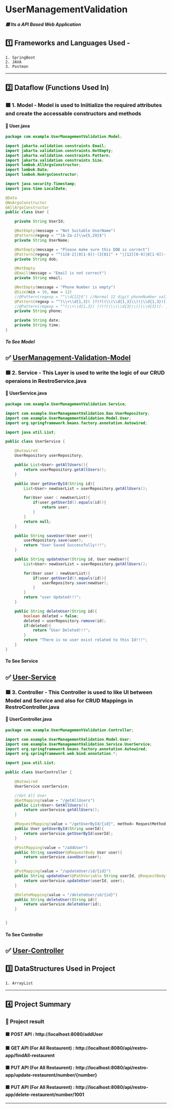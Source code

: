 # UserManagementValidation

##### :green_square: Its a API Based Web Application
## :one: Frameworks and Languages Used -
    1. SpringBoot
    2. JAVA
    3. Postman
-----------------------------------------------------------------------------------------------------------------------------------------------------------------------
## :two: Dataflow (Functions Used In)
### :green_square: 1. Model - Model is used to Iniitialize the required attributes and create the accessable constructors and methods
#### :large_orange_diamond: User.java
```java
package com.example.UserManagementValidation.Model;

import jakarta.validation.constraints.Email;
import jakarta.validation.constraints.NotEmpty;
import jakarta.validation.constraints.Pattern;
import jakarta.validation.constraints.Size;
import lombok.AllArgsConstructor;
import lombok.Data;
import lombok.NoArgsConstructor;

import java.security.Timestamp;
import java.time.LocalDate;

@Data
@NoArgsConstructor
@AllArgsConstructor
public class User {

    private String UserId;

    @NotEmpty(message = "Not Suitable UserName")
    @Pattern(regexp = "^[A-Za-z]\\w{5,29}$")
    private String UserName;

    @NotEmpty(message = "Please make sure this DOB is correct")
    @Pattern(regexp = "^(1[0-2]|0[1-9])-(3[01]" + "|[12][0-9]|0[1-9])-[0-9]{4}$")
    private String dob;

    @NotEmpty
    @Email(message = "Email is not correct")
    private String email;

    @NotEmpty(message = "Phone Number is empty")
    @Size(min = 10, max = 12)
    //@Pattern(regexp = "^\\d{12}$") //Normal 12 digit phoneNumber validation regex
    @Pattern(regexp = "^(\\+\\d{1,3}( )?)?((\\(\\d{1,3}\\))|\\d{1,3})[- .]?\\d{4,5}[- .]?\\d{5}$") //International PhoneNumber
    //@Pattern(regexp = "^(\\+\\d{1,3}( )?)?((\\(\\d{3}\\))|\\d{3})[- .]?\\d{3}[- .]?\\d{4}$") //some Country PhoneNumber
    private String phone;

    private String date;
    private String time;
}
```

##### To See Model
:white_check_mark: [UserManagement-Validation-Model](https://github.com/harshsikarwar20/UserManagementValidation/tree/master/src/main/java/com/example/UserManagementValidation/Model)
-----------------------------------------------------------------------------------------------------------------------------------------------------------------------

### :green_square: 2. Service - This Layer is used to write the logic of our CRUD operaions in RestroService.java
#### :large_orange_diamond: UserService.java
```java
package com.example.UserManagementValidation.Service;

import com.example.UserManagementValidation.Dao.UserRepository;
import com.example.UserManagementValidation.Model.User;
import org.springframework.beans.factory.annotation.Autowired;

import java.util.List;

public class UserService {

    @Autowired
    UserRepository userRepository;

    public List<User> getAllUsers(){
        return userRepository.getAllUsers();
    }

    public User getUserById(String id){
        List<User> newUserList = userRepository.getAllUsers();

        for(User user : newUserList){
            if(user.getUserId().equals(id)){
                return user;
            }
        }
        return null;
    }

    public String saveUser(User user){
        userRepository.save(user);
        return "User Saved Successfully!!!";
    }

    public String updateUser(String id, User newUser){
        List<User> newUserList = userRepository.getAllUsers();

        for(User user : newUserList){
            if(user.getUserId().equals(id)){
                userRepository.save(newUser);
            }
        }
        return "user Updated!!!";
    }

    public String deleteUser(String id){
        boolean deleted = false;
        deleted = userRepository.remove(id);
        if(deleted){
            return "User Deleted!!!";
        }
        return "There is no user exist related to this Id!!!";
    }
}
```

#### To See Service
:white_check_mark: [User-Service](https://github.com/harshsikarwar20/UserManagementValidation/tree/master/src/main/java/com/example/UserManagementValidation/Service)
----------------------------------------------------------------------------------------------------------------------------------------------------

### :green_square: 3. Controller - This Controller is used to like UI between Model and Service and also for CRUD Mappings in RestroController.java
#### :large_orange_diamond: UserController.java
```java
package com.example.UserManagementValidation.Controller;

import com.example.UserManagementValidation.Model.User;
import com.example.UserManagementValidation.Service.UserService;
import org.springframework.beans.factory.annotation.Autowired;
import org.springframework.web.bind.annotation.*;

import java.util.List;

public class UserController {

    @Autowired
    UserService userService;

    //Get All User
    @GetMapping(value = "/getAllUsers")
    public List<User> GetAllUsers(){
        return userService.getAllUsers();
    }

    @RequestMapping(value = "/getUserById/{id}", method= RequestMethod.GET)
    public User getUserById(String userId){
        return userService.getUserById(userId);
    }

    @PostMapping(value = "/addUser")
    public String saveUser(@RequestBody User user){
        return userService.saveUser(user);
    }

    @PutMapping(value = "/updateUser/id/{id}")
    public String updateUser(@PathVariable String userId, @RequestBody User user){
        return userService.updateUser(userId, user);
    }

    @DeleteMapping(value = "/deleteUser/id/{id}")
    public String deleteUser(String id){
        return userService.deleteUser(id);
    }


}
```

#### To See Controller
:white_check_mark: [User-Controller](https://github.com/harshsikarwar20/UserManagementValidation/tree/master/src/main/java/com/example/UserManagementValidation/Controller)
-----------------------------------------------------------------------------------------------------------------------------------------------------------------------
## :three: DataStructures Used in Project
    1. ArrayList
-------------------------------------------------------------------------------------------------------------------------------------------------------
## :four: Project Summary
### :large_orange_diamond: Project result 
#### :purple_square: POST API : http://localhost:8080/addUser


#### :purple_square: GET API (For All Restaurent) : http://localhost:8080/api/restro-app/findAll-restaurent

#### :purple_square: PUT API (For All Restaurent) : http://localhost:8080/api/restro-app/update-restaurent/number/{number}

#### :purple_square: PUT API (For All Restaurent) : http://localhost:8080/api/restro-app/delete-restaurent/number/1001
----------------------------------------------------------------------------------------------------------------------------------------------------------
